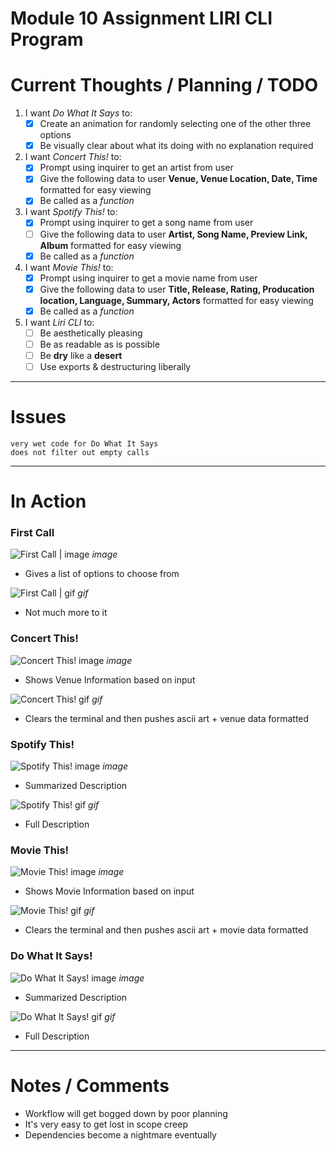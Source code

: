 # Module 10 Assignment LIRI CLI Program


 # Current Thoughts / Planning / TODO

   1. I want *Do What It Says* to:
      - [x] Create an animation for randomly selecting one of the other three options
      - [x] Be visually clear about what its doing with no explanation required

   2. I want *Concert This!* to:
      - [x] Prompt using inquirer to get an artist from user     
      - [x] Give the following data to user **Venue, Venue Location, Date, Time** formatted for easy viewing
      - [x] Be called as a *function*

   3. I want *Spotify This!* to:
      - [x] Prompt using inquirer to get a song name from user
      - [ ] Give the following data to user **Artist, Song Name, Preview Link, Album** formatted for easy viewing 
      - [x] Be called as a *function*

   4. I want *Movie This!* to:
      - [x] Prompt using inquirer to get a movie name from user
      - [x] Give the following data to user **Title, Release, Rating, Producation location, Language, Summary, Actors** formatted for easy viewing
      - [x] Be called as a *function*

   5. I want *Liri CLI* to:
      - [ ] Be aesthetically pleasing
      - [ ] Be as readable as is possible 
      - [ ] Be **dry** like a **desert**
      - [ ] Use exports & destructuring liberally
    
------------------------------

# Issues

    very wet code for Do What It Says
    does not filter out empty calls

-------------------------------

# In Action 

### First Call

![First Call | image]("#") *image*

  * Gives a list of options to choose from

![First Call | gif]("#") *gif*

  * Not much more to it
  
### Concert This!

![Concert This! image]("#") *image*

  * Shows Venue Information based on input

![Concert This! gif]("#") *gif*

  * Clears the terminal and then pushes ascii art + venue data formatted
  
 ### Spotify This!

![Spotify This! image]("#") *image*

 * Summarized Description

![Spotify This! gif]("#") *gif*

 * Full Description

### Movie This!

![Movie This! image]("#") *image*

  * Shows Movie Information based on input

![Movie This! gif]("#") *gif*

  * Clears the terminal and then pushes ascii art + movie data formatted
  
### Do What It Says!

![Do What It Says! image]("#") *image*

  * Summarized Description

![Do What It Says! gif]("#") *gif*

  * Full Description

-------------------------------

# Notes / Comments

* Workflow will get bogged down by poor planning
* It's very easy to get lost in scope creep
* Dependencies become a nightmare eventually
